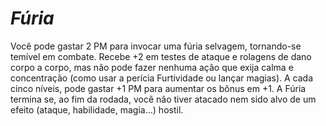 # *Fúria*

Você pode gastar 2 PM para invocar uma fúria selvagem, tornando-se temível em combate. Recebe +2 em testes de ataque e rolagens de dano corpo a corpo, mas não pode fazer nenhuma ação que exija calma e concentração (como usar a perícia Furtividade ou lançar magias). A cada cinco níveis, pode gastar +1 PM para aumentar os bônus em +1. A Fúria termina se, ao fim da rodada, você não tiver atacado nem sido alvo de um efeito (ataque, habilidade, magia...) hostil.